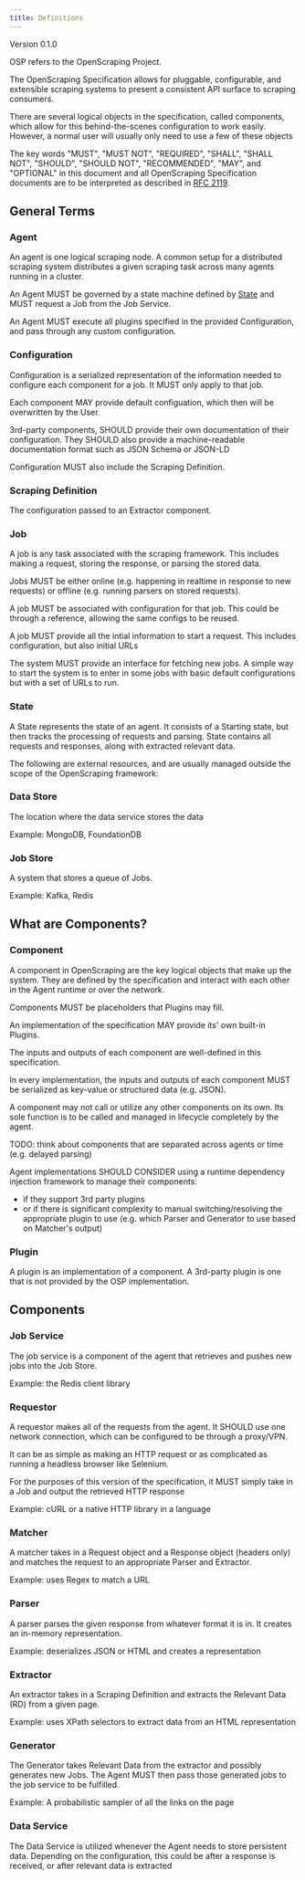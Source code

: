 ```yaml
---
title: Definitions
---
```


Version 0.1.0

OSP refers to the OpenScraping Project.

The OpenScraping Specification allows for pluggable, configurable, and extensible scraping systems to present a consistent API surface to scraping consumers.

There are several logical objects in the specification, called components, which allow for this behind-the-scenes configuration to work easily. However, a normal user will usually only need to use a few of these objects

The key words "MUST", "MUST NOT", "REQUIRED", "SHALL", "SHALL
NOT", "SHOULD", "SHOULD NOT", "RECOMMENDED", "MAY", and
"OPTIONAL" in this document and all OpenScraping Specification documents are to be interpreted as described in
[RFC 2119](https://tools.ietf.org/html/rfc2119).

## General Terms

### Agent

An agent is one logical scraping node. A common setup for a distributed scraping system distributes a given scraping task across many agents running in a cluster.

<!-- Usually, agents will simply pull their next Job from a queuing system. However, later, the specification may introduce Browsing Modes, which are designed to imitate human interaction with the web to fool automated traffic prevention systems. -->

An Agent MUST be governed by a state machine defined by [State](#state) and MUST request a Job from the Job Service.

An Agent MUST execute all plugins specified in the provided Configuration, and pass through any custom configuration.

### Configuration

Configuration is a serialized representation of the information needed to configure each component for a job. It MUST only apply to that job.

Each component MAY provide default configuation, which then will be overwritten by the User.

3rd-party components, SHOULD provide their own documentation of their configuration. They SHOULD also provide a machine-readable documentation format such as JSON Schema or JSON-LD

Configuration MUST also include the Scraping Definition.

### Scraping Definition
The configuration passed to an Extractor component.

### Job

A job is any task associated with the scraping framework. This includes making a request, storing the response, or parsing the stored data.

Jobs MUST be either online (e.g. happening in realtime in response to new requests) or offline (e.g. running parsers on stored requests).

A job MUST be associated with configuration for that job. This could be through a reference, allowing the same configs to be reused.

A job MUST provide all the intial information to start a request. This includes configuration, but also initial URLs

The system MUST provide an interface for fetching new jobs. A simple way to start the system is to enter in some jobs with basic default configurations but with a set of URLs to run.

### State

A State represents the state of an agent. It consists of a Starting state, but then tracks the processing of requests and parsing. State contains all requests and responses, along with extracted relevant data.

The following are external resources, and are usually managed outside the scope of the OpenScraping framework:

### Data Store

The location where the data service stores the data

Example: MongoDB, FoundationDB

### Job Store

A system that stores a queue of Jobs.

Example: Kafka, Redis

## What are Components?

### Component

A component in OpenScraping are the key logical objects that make up the system. They are defined by the specification and interact with each other in the Agent runtime or over the network.

<!-- Components MAY have be provided by the implementation of OpenScraping, for example a specialized component. -->

Components MUST be placeholders that Plugins may fill.

An implementation of the specification MAY provide its' own built-in Plugins.

The inputs and outputs of each component are well-defined in this specification.

In every implementation, the inputs and outputs of each component MUST be serialized as key-value or structured data (e.g. JSON).

A component may not call or utilize any other components on its own. Its sole function is to be called and managed in lifecycle completely by the agent.

TODO: think about components that are separated across agents or time (e.g. delayed parsing)

Agent implementations SHOULD CONSIDER using a runtime dependency injection framework to manage their components:

- if they support 3rd party plugins
- or if there is significant complexity to manual switching/resolving the appropriate plugin to use (e.g. which Parser and Generator to use based on Matcher's output)

### Plugin

A plugin is an implementation of a component. A 3rd-party plugin is one that is not provided by the OSP implementation.

## Components

### Job Service

The job service is a component of the agent that retrieves and pushes new jobs into the Job Store.

Example: the Redis client library

### Requestor

A requestor makes all of the requests from the agent. It SHOULD use one network connection, which can be configured to be through a proxy/VPN.

It can be as simple as making an HTTP request or as complicated as running a headless browser like Selenium.

For the purposes of this version of the specification, it MUST simply take in a Job and output the retrieved HTTP response

Example: cURL or a native HTTP library in a language

### Matcher

A matcher takes in a Request object and a Response object (headers only) and matches the request to an appropriate Parser and Extractor.

Example: uses Regex to match a URL

### Parser

A parser parses the given response from whatever format it is in. It creates an in-memory representation.

Example: deserializes JSON or HTML and creates a representation

### Extractor

An extractor takes in a Scraping Definition and extracts the Relevant Data (RD) from a given page.

Example: uses XPath selectors to extract data from an HTML representation

### Generator

The Generator takes Relevant Data from the extractor and possibly generates new Jobs. The Agent MUST then pass those generated jobs to the job service to be fulfilled.

Example: A probabilistic sampler of all the links on the page

### Data Service

The Data Service is utilized whenever the Agent needs to store persistent data. Depending on the configuration, this could be after a response is received, or after relevant data is extracted
